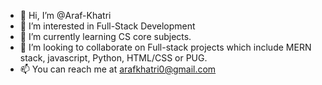 - 👋 Hi, I’m @Araf-Khatri
- 👀 I’m interested in Full-Stack Development
- 🌱 I’m currently learning CS core subjects.
- 💞️ I’m looking to collaborate on Full-stack projects which include MERN stack, javascript, Python, HTML/CSS or PUG.
- 📫 You can reach me at arafkhatri0@gmail.com

<!---
Araf-Khatri/Araf-Khatri is a ✨ special ✨ repository because its `README.md` (this file) appears on your GitHub profile.
You can click the Preview link to take a look at your changes.
--->

